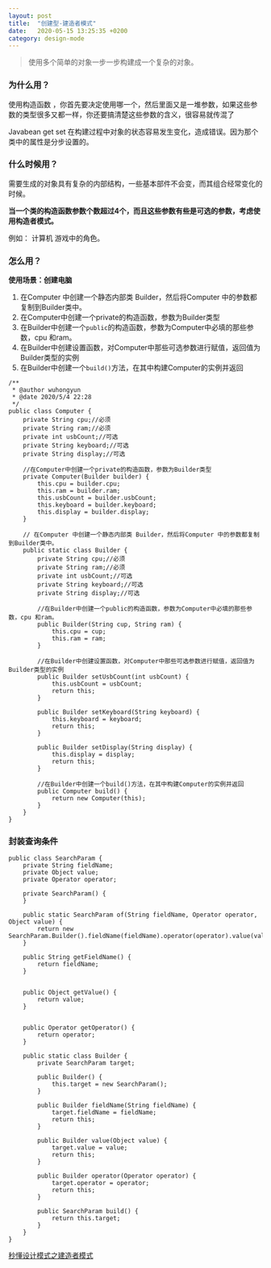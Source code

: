 ```yaml
---
layout: post
title:  "创建型-建造者模式"
date:   2020-05-15 13:25:35 +0200
category: design-mode
---
```


> 使用多个简单的对象一步一步构建成一个复杂的对象。

### 为什么用？

使用构造函数 ，你首先要决定使用哪一个，然后里面又是一堆参数，如果这些参数的类型很多又都一样，你还要搞清楚这些参数的含义，很容易就传混了

Javabean get set 在构建过程中对象的状态容易发生变化，造成错误。因为那个类中的属性是分步设置的。

### 什么时候用？

需要生成的对象具有复杂的内部结构，一些基本部件不会变，而其组合经常变化的时候。

**当一个类的构造函数参数个数超过4个，而且这些参数有些是可选的参数，考虑使用构造者模式。**

例如： 计算机  游戏中的角色。

### 怎么用？

**使用场景：创建电脑**

1. 在Computer 中创建一个静态内部类 Builder，然后将Computer 中的参数都复制到Builder类中。
2. 在Computer中创建一个private的构造函数，参数为Builder类型
3. 在Builder中创建一个`public`的构造函数，参数为Computer中必填的那些参数，cpu 和ram。
4. 在Builder中创建设置函数，对Computer中那些可选参数进行赋值，返回值为Builder类型的实例
5. 在Builder中创建一个`build()`方法，在其中构建Computer的实例并返回

```
/**
 * @author wuhongyun
 * @date 2020/5/4 22:28
 */
public class Computer {
    private String cpu;//必须
    private String ram;//必须
    private int usbCount;//可选
    private String keyboard;//可选
    private String display;//可选

    //在Computer中创建一个private的构造函数，参数为Builder类型
    private Computer(Builder builder) {
        this.cpu = builder.cpu;
        this.ram = builder.ram;
        this.usbCount = builder.usbCount;
        this.keyboard = builder.keyboard;
        this.display = builder.display;
    }

    // 在Computer 中创建一个静态内部类 Builder，然后将Computer 中的参数都复制到Builder类中。
    public static class Builder {
        private String cpu;//必须
        private String ram;//必须
        private int usbCount;//可选
        private String keyboard;//可选
        private String display;//可选

        //在Builder中创建一个public的构造函数，参数为Computer中必填的那些参数，cpu 和ram。
        public Builder(String cup, String ram) {
            this.cpu = cup;
            this.ram = ram;
        }

        //在Builder中创建设置函数，对Computer中那些可选参数进行赋值，返回值为Builder类型的实例
        public Builder setUsbCount(int usbCount) {
            this.usbCount = usbCount;
            return this;
        }

        public Builder setKeyboard(String keyboard) {
            this.keyboard = keyboard;
            return this;
        }

        public Builder setDisplay(String display) {
            this.display = display;
            return this;
        }

        //在Builder中创建一个build()方法，在其中构建Computer的实例并返回
        public Computer build() {
            return new Computer(this);
        }
    }
}
```

### 封装查询条件

```
public class SearchParam {
    private String fieldName;
    private Object value;
    private Operator operator;

    private SearchParam() {
    }

    public static SearchParam of(String fieldName, Operator operator, Object value) {
        return new SearchParam.Builder().fieldName(fieldName).operator(operator).value(value).build();
    }

    public String getFieldName() {
        return fieldName;
    }


    public Object getValue() {
        return value;
    }


    public Operator getOperator() {
        return operator;
    }

    public static class Builder {
        private SearchParam target;

        public Builder() {
            this.target = new SearchParam();
        }

        public Builder fieldName(String fieldName) {
            target.fieldName = fieldName;
            return this;
        }

        public Builder value(Object value) {
            target.value = value;
            return this;
        }

        public Builder operator(Operator operator) {
            target.operator = operator;
            return this;
        }

        public SearchParam build() {
            return this.target;
        }
    }
}

```

[秒懂设计模式之建造者模式](https://zhuanlan.zhihu.com/p/58093669)

